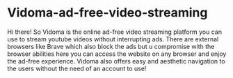 # Vidoma-ad-free-video-streaming
Hi there!
So Vidoma is the online ad-free video streaming platform you can use to stream youtube videos without interrupting ads.
There are external browsers like Brave which also block the ads but u compromise with the browser abilities
here you can access the website on any browser and enjoy the ad-free experience.
Vidoma also offers easy and aesthetic navigation to the users without the need of an account to use!
